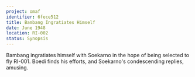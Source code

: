 ```yaml
---
project: omaf
identifier: 6fece512
title: Bambang Ingratiates Himself
date: June 1948
location: RI-002
status: Synopsis
---
```


Bambang ingratiates himself with Soekarno
in the hope of being selected to fly RI-001. Boedi finds his
efforts, and Soekarno's condescending replies, amusing.



